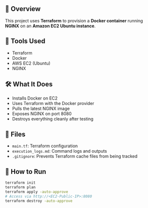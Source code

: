 ## 🚀 Overview
This project uses **Terraform** to provision a **Docker container** running **NGINX** on an **Amazon EC2 Ubuntu instance**.

## 🔧 Tools Used
- Terraform
- Docker
- AWS EC2 (Ubuntu)
- NGINX

## 🛠️ What It Does
- Installs Docker on EC2
- Uses Terraform with the Docker provider
- Pulls the latest NGINX image
- Exposes NGINX on port 8080
- Destroys everything cleanly after testing

## 📁 Files
- `main.tf`: Terraform configuration
- `execution_logs.md`: Command logs and outputs
- `.gitignore`: Prevents Terraform cache files from being tracked

## 🧪 How to Run
```bash
terraform init
terraform plan
terraform apply -auto-approve
# Access via http://<EC2-Public-IP>:8080
terraform destroy -auto-approve

